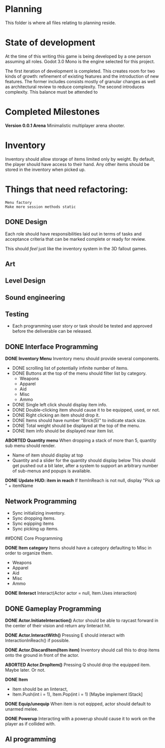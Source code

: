 # Planning

This folder is where all files relating to planning reside.

# State of development

At the time of this writing this game is being developed by a
one person assuming all roles. Godot 3.0 Mono is the engine selected 
for this project.

The first iteration of development is completed. This creates room for
two kinds of growth: refinement of existing features and the introduction
of new features. The former includes consists mostly of granular changes
as well as architectural review to reduce complexity. The second introduces
complexity. This balance must be attended to 


# Completed Milestones

**Version 0.0.1 Arena**
Minimalistic multiplayer arena shooter.

# Inventory
Inventory should allow storage of items limited only by weight.
By default, the player should have access to their hand. Any other items
should be stored in the inventory when picked up.

# Things that need refactoring:
	Menu factory
	Make more session methods static


## DONE Design
Each role should have responsibilities laid out in terms of tasks and acceptance
criteria that can be marked complete or ready for review.

This should *feel* just like the inventory system in the 3D fallout games.

## Art

## Level Design

## Sound engineering

## Testing
- Each programming user story or task should be tested and approved before
the deliverable can be released.

## DONE Interface Programming

**DONE Inventory Menu**
Inventory menu should provide several components.

- DONE scrolling list of potentially infinite number of items.
- DONE Buttons at the top of the menu should filter list by category.
	- Weapons
	- Apparel
	- Aid
	- Misc
	- Ammo
- DONE Single left click should display item info.
- DONE Double-clicking item should cause it to be equipped, used, or not.
- DONE Right clicking an item should drop it.
- DONE Items should have number "Brick(5)" to indicate stack size.
- DONE Total weight should be displayed at the top of the menu.
- DONE Item info should be displayed near item list.

**ABORTED Quantity menu**
When dropping a stack of more than 5, quantity sub menu should render.

- Name of item should display at top
- Quantity and a slider for the quantity should display below
This should get pushed out a bit later, after a system to support an
arbitrary number of sub-menus and popups is available.

**DONE Update HUD: item in reach**
If ItemInReach is not null, display "Pick up " + itemName

## Network Programming

- Sync initializing inventory.
- Sync dropping items.
- Sync eqipping items
- Sync picking up items.


##DONE Core Programming

**DONE Item category**
Items should have a category defaulting to Misc in order to organize them.
- Weapons
- Apparel
- Aid
- Misc
- Ammo

**DONE IInteract**
Interact(Actor actor = null, Item.Uses interaction)


## DONE Gameplay Programming

**DONE Actor.InitiateInteraction()**
Actor should be able to raycast forward in the center of their vision and return any Iinteract hit. 

**DONE Actor.InteractWith()**
Pressing E should interact with InteractionInReach() if possible.

**DONE Actor.DiscardItem(Item item)**
Inventory should call this to drop items onto the ground in front of the actor.

**ABORTED Actor.DropItem()**
Pressing Q should drop the equipped item.
Maybe later. Or not.

**DONE Item**
- Item should be an Iinteract, 
- Item.Push(int i = 1), Item.Pop(int i = 1) [Maybe implement IStack]

**DONE Equip/unequip**
When item is not eqipped, actor should default to unarmed melee.

**DONE Powerup**
Interacting with a powerup should cause it to work on the player as if collided with.

## AI programming
